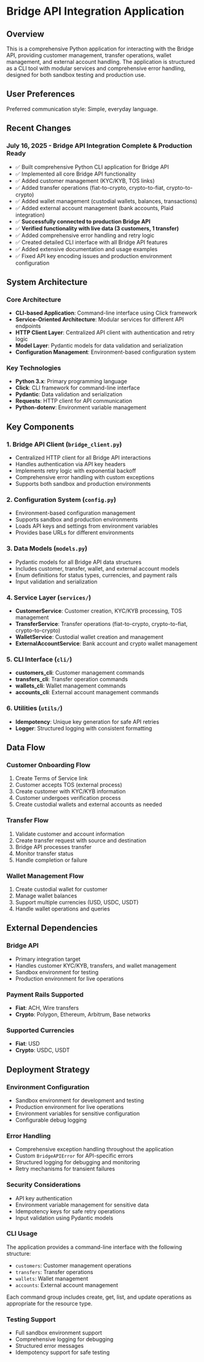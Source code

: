 # Bridge API Integration Application

## Overview

This is a comprehensive Python application for interacting with the Bridge API, providing customer management, transfer operations, wallet management, and external account handling. The application is structured as a CLI tool with modular services and comprehensive error handling, designed for both sandbox testing and production use.

## User Preferences

Preferred communication style: Simple, everyday language.

## Recent Changes

### July 16, 2025 - Bridge API Integration Complete & Production Ready
- ✅ Built comprehensive Python CLI application for Bridge API
- ✅ Implemented all core Bridge API functionality
- ✅ Added customer management (KYC/KYB, TOS links)
- ✅ Added transfer operations (fiat-to-crypto, crypto-to-fiat, crypto-to-crypto)
- ✅ Added wallet management (custodial wallets, balances, transactions)
- ✅ Added external account management (bank accounts, Plaid integration)
- ✅ **Successfully connected to production Bridge API**
- ✅ **Verified functionality with live data (3 customers, 1 transfer)**
- ✅ Added comprehensive error handling and retry logic
- ✅ Created detailed CLI interface with all Bridge API features
- ✅ Added extensive documentation and usage examples
- ✅ Fixed API key encoding issues and production environment configuration

## System Architecture

### Core Architecture
- **CLI-based Application**: Command-line interface using Click framework
- **Service-Oriented Architecture**: Modular services for different API endpoints
- **HTTP Client Layer**: Centralized API client with authentication and retry logic
- **Model Layer**: Pydantic models for data validation and serialization
- **Configuration Management**: Environment-based configuration system

### Key Technologies
- **Python 3.x**: Primary programming language
- **Click**: CLI framework for command-line interface
- **Pydantic**: Data validation and serialization
- **Requests**: HTTP client for API communication
- **Python-dotenv**: Environment variable management

## Key Components

### 1. Bridge API Client (`bridge_client.py`)
- Centralized HTTP client for all Bridge API interactions
- Handles authentication via API key headers
- Implements retry logic with exponential backoff
- Comprehensive error handling with custom exceptions
- Supports both sandbox and production environments

### 2. Configuration System (`config.py`)
- Environment-based configuration management
- Supports sandbox and production environments
- Loads API keys and settings from environment variables
- Provides base URLs for different environments

### 3. Data Models (`models.py`)
- Pydantic models for all Bridge API data structures
- Includes customer, transfer, wallet, and external account models
- Enum definitions for status types, currencies, and payment rails
- Input validation and serialization

### 4. Service Layer (`services/`)
- **CustomerService**: Customer creation, KYC/KYB processing, TOS management
- **TransferService**: Transfer operations (fiat-to-crypto, crypto-to-fiat, crypto-to-crypto)
- **WalletService**: Custodial wallet creation and management
- **ExternalAccountService**: Bank account and crypto wallet management

### 5. CLI Interface (`cli/`)
- **customers_cli**: Customer management commands
- **transfers_cli**: Transfer operation commands
- **wallets_cli**: Wallet management commands
- **accounts_cli**: External account management commands

### 6. Utilities (`utils/`)
- **Idempotency**: Unique key generation for safe API retries
- **Logger**: Structured logging with consistent formatting

## Data Flow

### Customer Onboarding Flow
1. Create Terms of Service link
2. Customer accepts TOS (external process)
3. Create customer with KYC/KYB information
4. Customer undergoes verification process
5. Create custodial wallets and external accounts as needed

### Transfer Flow
1. Validate customer and account information
2. Create transfer request with source and destination
3. Bridge API processes transfer
4. Monitor transfer status
5. Handle completion or failure

### Wallet Management Flow
1. Create custodial wallet for customer
2. Manage wallet balances
3. Support multiple currencies (USD, USDC, USDT)
4. Handle wallet operations and queries

## External Dependencies

### Bridge API
- Primary integration target
- Handles customer KYC/KYB, transfers, and wallet management
- Sandbox environment for testing
- Production environment for live operations

### Payment Rails Supported
- **Fiat**: ACH, Wire transfers
- **Crypto**: Polygon, Ethereum, Arbitrum, Base networks

### Supported Currencies
- **Fiat**: USD
- **Crypto**: USDC, USDT

## Deployment Strategy

### Environment Configuration
- Sandbox environment for development and testing
- Production environment for live operations
- Environment variables for sensitive configuration
- Configurable debug logging

### Error Handling
- Comprehensive exception handling throughout the application
- Custom `BridgeAPIError` for API-specific errors
- Structured logging for debugging and monitoring
- Retry mechanisms for transient failures

### Security Considerations
- API key authentication
- Environment variable management for sensitive data
- Idempotency keys for safe retry operations
- Input validation using Pydantic models

### CLI Usage
The application provides a command-line interface with the following structure:
- `customers`: Customer management operations
- `transfers`: Transfer operations
- `wallets`: Wallet management
- `accounts`: External account management

Each command group includes create, get, list, and update operations as appropriate for the resource type.

### Testing Support
- Full sandbox environment support
- Comprehensive logging for debugging
- Structured error messages
- Idempotency support for safe testing